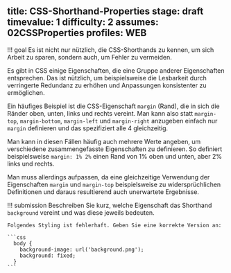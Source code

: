 title: CSS-Shorthand-Properties
stage: draft
timevalue: 1
difficulty: 2
assumes: 02CSSProperties
profiles: WEB
---
!!! goal
    Es ist nicht nur nützlich, die CSS-Shorthands zu kennen, um sich Arbeit zu sparen, sondern
    auch, um Fehler zu vermeiden.
    
Es gibt in CSS einige Eigenschaften, die eine Gruppe anderer Eigenschaften entsprechen. Das
ist nützlich, um beispielsweise die Lesbarkeit durch verringerte Redundanz zu erhöhen und
Anpassungen konsistenter zu ermöglichen.

Ein häufiges Beispiel ist die CSS-Eigenschaft `margin` (Rand), die in sich die Ränder oben,
unten, links und rechts vereint. Man kann also statt `margin-top`, `margin-bottom`,
`margin-left` und `margin-right` anzugeben einfach nur `margin` definieren und das spezifiziert
alle 4 gleichzeitig.

Man kann in diesen Fällen häufig auch mehrere Werte angeben, um verschiedene zusammengefasste
Eigenschaften zu definieren. So definiert beispielsweise `margin: 1% 2%` einen Rand von 1%
oben und unten, aber 2% links und rechts.

Man muss allerdings aufpassen, da eine gleichzeitige Verwendung der Eigenschaften `margin` und
`margin-top` beispielsweise zu widersprüchlichen Definitionen und daraus resultierend auch
unerwartete Ergebnisse.

!!! submission
    Beschreiben Sie kurz, welche Eigenschaft das Shorthand `background` vereint und was diese
    jeweils bedeuten.

    Folgendes Styling ist fehlerhaft. Geben Sie eine korrekte Version an:

    ```css
      body {
        background-image: url('background.png');
        background: fixed;
      }
    ```
